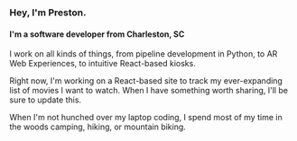 ### Hey, I'm Preston.
#### I'm a software developer from Charleston, SC

I work on all kinds of things, from pipeline development in Python, 
to AR Web Experiences, to intuitive React-based kiosks.


Right now, I'm working on a React-based site to track my ever-expanding list of movies I want to watch. When I have something worth sharing, I'll be sure to update this.

When I'm not hunched over my laptop coding, I spend most of my time in the woods camping, hiking, or mountain biking. 
